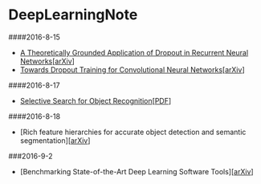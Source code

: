 # DeepLearningNote

####2016-8-15 

- [A Theoretically Grounded Application of Dropout in Recurrent Neural Networks](note/2016-8-15.md)[[arXiv](http://arxiv.org/abs/1512.05287)]
- [Towards Dropout Training for Convolutional Neural Networks](note/2016-8-15-1.md)[[arXiv](https://arxiv.org/ftp/arxiv/papers/1512/1512.00242.pdf)]

####2016-8-17

- [Selective Search for Object Recognition](note/2016-8-17.md)[[PDF](https://ivi.fnwi.uva.nl/isis/publications/2013/UijlingsIJCV2013/UijlingsIJCV2013.pdf)]

####2016-8-18

- [Rich feature hierarchies for accurate object detection and semantic segmentation][[arXiv](https://arxiv.org/pdf/1311.2524v5.pdf)]

###2016-9-2
- [Benchmarking State-of-the-Art Deep Learning Software Tools][[arXiv](http://arxiv.org/pdf/1608.07249v2.pdf)]
